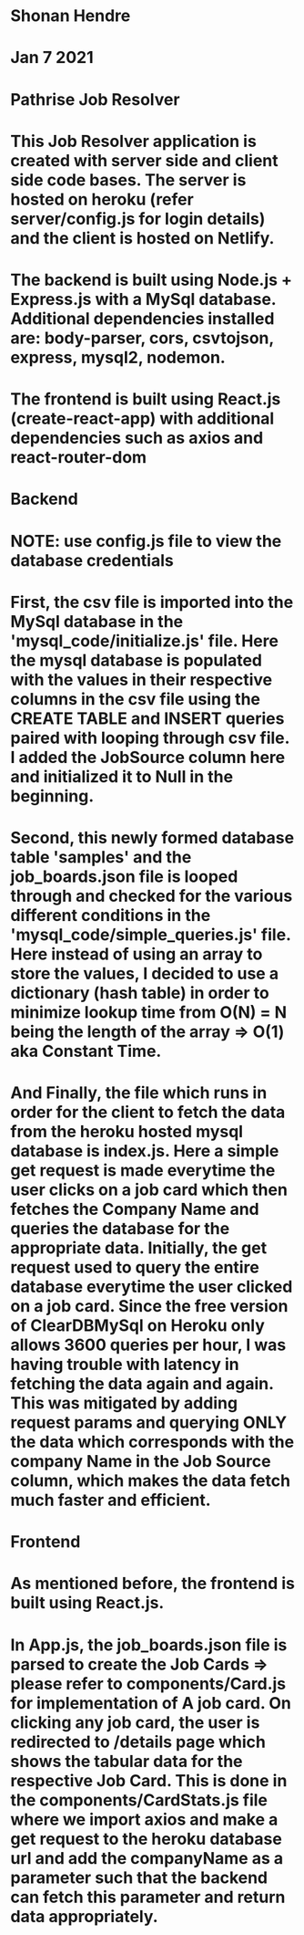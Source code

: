 # Shonan Hendre

# Jan 7 2021

# Pathrise Job Resolver

# This Job Resolver application is created with server side and client side code bases. The server is hosted on heroku (refer server/config.js for login details) and the client is hosted on Netlify.

# The backend is built using Node.js + Express.js with a MySql database. Additional dependencies installed are: body-parser, cors, csvtojson, express, mysql2, nodemon.

# The frontend is built using React.js (create-react-app) with additional dependencies such as axios and react-router-dom

# Backend

# NOTE: use config.js file to view the database credentials

# First, the csv file is imported into the MySql database in the 'mysql_code/initialize.js' file. Here the mysql database is populated with the values in their respective columns in the csv file using the CREATE TABLE and INSERT queries paired with looping through csv file. I added the JobSource column here and initialized it to Null in the beginning.

# Second, this newly formed database table 'samples' and the job_boards.json file is looped through and checked for the various different conditions in the 'mysql_code/simple_queries.js' file. Here instead of using an array to store the values, I decided to use a dictionary (hash table) in order to minimize lookup time from O(N) = N being the length of the array => O(1) aka Constant Time.

# And Finally, the file which runs in order for the client to fetch the data from the heroku hosted mysql database is index.js. Here a simple get request is made everytime the user clicks on a job card which then fetches the Company Name and queries the database for the appropriate data. Initially, the get request used to query the entire database everytime the user clicked on a job card. Since the free version of ClearDBMySql on Heroku only allows 3600 queries per hour, I was having trouble with latency in fetching the data again and again. This was mitigated by adding request params and querying ONLY the data which corresponds with the company Name in the Job Source column, which makes the data fetch much faster and efficient.

# Frontend

# As mentioned before, the frontend is built using React.js.

# In App.js, the job_boards.json file is parsed to create the Job Cards => please refer to components/Card.js for implementation of A job card. On clicking any job card, the user is redirected to /details page which shows the tabular data for the respective Job Card. This is done in the components/CardStats.js file where we import axios and make a get request to the heroku database url and add the companyName as a parameter such that the backend can fetch this parameter and return data appropriately.
